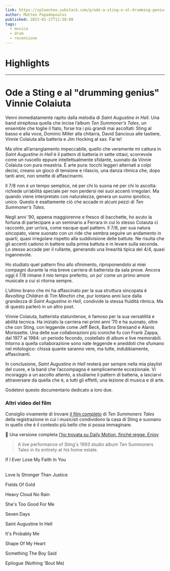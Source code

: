 ```yaml
---
link: https://spleenteo.substack.com/p/ode-a-sting-e-al-drumming-genius
author: Matteo Papadopoulos
published: 2023-01-27T12:50:00
tags:
  - musica
  - drum
  - recensione
---
```

# Highlights

---
# Ode a Sting e al "drumming genius" Vinnie Colaiuta
Venni immediatamente rapito dalla melodia di _Saint Augustine in Hell_. Una band strepitosa quella che incise l’album _Ten Summoner’s Tales_, un ensemble che toglie il fiato, forse tra i più grandi mai ascoltati: Sting al basso e alla voce, Dominic Miller alla chitarra, David Sancious alle tastiere, Vinnie Colaiuta alla batteria e Jim Hocking al sax. Fai te!

Ma oltre all’arrangiamento impeccabile, quello che veramente mi cattura in _Saint Augustine in Hell_ è il pattern di batteria in sette ottavi, scorrevole come un ruscello eppure intellettualmente sfidante, suonato da Vinnie Colaiuta con pura meastria. È arte pura: tocchi leggeri alternati a colpi decisi, creano un gioco di tensione e rilascio, una danza ritmica che, dopo tanti anni, non smette di affascinarmi.

Il 7/8 non è un tempo semplice, né per chi lo suona né per chi lo ascolta: richiede un’abilità speciale per non perdersi nei suoi accenti irregolari. Ma quando viene interpretato con naturalezza, genera un suono ipnotico, unico. Questo è esattamente ciò che accade in alcuni pezzi di _Ten Summoner’s Tales_.

Negli anni ’90, appena maggiorenne e fresco di bacchette, ho avuto la fortuna di partecipare a un seminario a Ferrara in cui lo stesso Colaiuta ci raccontò, per un’ora, come nacque quel pattern. Il 7/8, per sua natura sincopato, viene suonato con un ride che sembra seguire un andamento in quarti, quasi irregolare rispetto alla suddivisione delle battute. Ne risulta che gli accenti cadono in battere sulla prima battuta e in levare sulla seconda. Lo stesso accade per il rullante, generando una linearità tipica del 4/4, quasi ingannevole.

Ho studiato quel pattern fino allo sfinimento, riproponendolo ai miei compagni durante la mia breve carriera di batterista da sala prove. Ancora oggi il 7/8 rimane il mio tempo preferito, un po’ come un primo amore musicale a cui si ritorna sempre.

L’ultimo brano che mi ha affascinato per la sua struttura sincopata è _Revolting Children_ di Tim Minchin che, pur lontano anni luce dalla grandezza di _Saint Augustine in Hell_, condivide la stessa fluidità ritmica. Ma di questo parlerò in un altro post.

Vinnie Colaiuta, batterista statunitense, è famoso per la sua versatilità e abilità tecnica. Ha iniziato la carriera nei primi anni ’70 e ha suonato, oltre che con Sting, con leggende come Jeff Beck, Barbra Streisand e Alanis Morissette. Una delle sue collaborazioni più iconiche fu con Frank Zappa, dal 1977 al 1984: un periodo fecondo, costellato di album e live memorabili. Intorno a quella collaborazione sono nate leggende e aneddoti che sfumano nel mitologico: chissà quante saranno vere, ma tutte, indubbiamente, affascinanti.

In conclusione, _Saint Augustine in Hell_ resterà per sempre nella mia playlist del cuore, e la band che l’accompagna è semplicemente eccezionale. Vi incoraggio a un ascolto attento, a studiarne il pattern di batteria, a lasciarvi attraversare da quella che è, a tutti gli effetti, una lezione di musica e di arte.

Godetevi questo documentario dedicato a loro due.

### Altri video del film

Consiglio vivamente di trovare [il film completo](https://www.imdb.com/title/tt0290874/) di _Ten Summoners Tales_ della registrazione in cui i musicisti condividono la casa di Sting e suonano in quello che è il contesto più bello che si possa immaginare.

🥂 Una versione completa [l'ho trovata su Daily Motion, finché regge. Enjoy](https://www.dailymotion.com/video/x4n1sqa)

> A live performance of Sting's 1993 studio album Ten Summoners Tales in its entirety at his home estate.

If I Ever Lose My Faith In You

[  
](https://www.youtube.com/watch?v=jZ-iHdLlTqo&t=0s)Love Is Stronger Than Justice

  
Fields Of Gold

  
Heavy Cloud No Rain

  
She's Too Good For Me

  
Seven Days

  
Saint Augustine In Hell

  
It's Probably Me

  
Shape Of My Heart

  
Something The Boy Said

  
Epilogue (Nothing 'Bout Me)